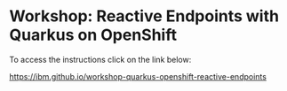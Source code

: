 # Workshop: Reactive Endpoints with Quarkus on OpenShift

To access the instructions click on the link below:

<https://ibm.github.io/workshop-quarkus-openshift-reactive-endpoints>
